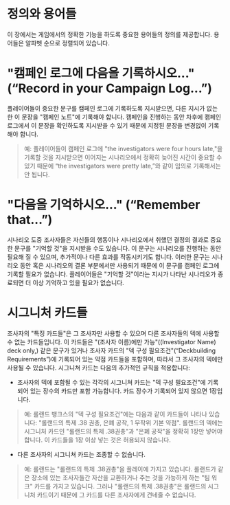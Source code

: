 정의와 용어들
==========

이 장에서는 게임에서의 정확한 기능을 하도록 중요한 용어들의 정의를 제공합니다. 용어들은 알파벳 순으로 정렬되어 있습니다.

# "캠페인 로그에 다음을 기록하시오..."(“Record in your Campaign Log...”)

플레이어들이 중요한 문구를 캠페인 로그에 기록하도록 지시받으면, 다른 지시가 없는 한 이 문장을 "캠페인 노트"에 기록해야 합니다. 캠페인을 진행하는 동안 차후에 캠페인 로그에서 이 문장을 확인하도록 지시받을 수 있기 때문에 지정된 문장을 변경없이 기록해야 합니다.

> 예: 플레이어들이 캠페인 로그에 "the investigators were four hours late,"을 기록할 것을 지시받으면 이어지는 시나리오에서 정확히 늦어진 시간이 중요할 수 있기 때문에 “the investigators were pretty late,”와 같이 임의로 기록해서는 안 됩니다.

# "다음을 기억하시오..." (“Remember that...”)

시나리오 도중 조사자들은 자신들의 행동이나 시나리오에서 취했던 결정의 결과로 중요한 문구를 "기억할 것"을 지시받을 수도 있습니다. 이 문구는 시나리오를 진행하는 동안 필요해 질 수 있으며, 추가적이나 다른 효과를 작동시키기도 합니다. 이러한 문구는 시나리오 동안 혹은 시나리오의 결론 부분에서만 사용되기 때문에 이 문구를 캠페인 로그에 기록할 필요가 없습니다. 플레이어들은 "기억할 것"이라는 지시가 나타난 시나리오가 종료되면 더 이상 기억하고 있을 필요가 없습니다.

# 시그니처 카드들

조사자의 "특징 카드들"은 그 조사자만 사용할 수 있으며 다른 조사자들의 덱에 사용할 수 없는 카드들입니다. 이 카드들은 "(조사자 이름)에만 가능"((Investigator Name) deck only,) 같은 문구가 있거나 조사자 카드의 "덱 구성 필요조건"(“Deckbuilding Requirements”)에 기록되어 있는 약점 카드들을 포함하며, 따라서 그 조사자의 덱에만 사용될 수 있습니다. 시그니쳐 카드는 다음의 추가적인 규칙을 적용합니다:

* 조사자의 덱에 포함될 수 있는 각각의 시그니쳐 카드는 "덱 구성 필요조건"에 기록되어 있는 장수의 카드만 포함 가능합니다. 카드 장수가 기록되어 있지 않으면 1장입니다.
> 예: 롤랜드 뱅크스의 "덱 구성 필요조건"에는 다음과 같이 카드들이 나타나 있습니다: "롤랜드의 특제 .38 권총, 은폐 공작, 1 무작위 기본 약점". 롤랜드의 덱에는 시그니처 카드인 "롤랜드의 특제 .38권총"과 "은폐 공작"을 정확히 1장만 넣어야 합니다. 이 카드들을 1장 이상 넣는 것은 허용되지 않습니다.

* 다른 조사자의 시그니쳐 카드는 조종할 수 없습니다.
> 예: 롤랜드는 "롤랜드의 특제 .38권총"을 플레이에 가지고 있습니다. 롤랜드가 같은 장소에 있는 조사자들간 자산을 교환하거나 주는 것을 가능하게 하는 "팀 워크" 카드를 가지고 있습니다. 그러나 "롤랜드의 특제 .38권총"은 롤랜드의 시그니처 카드이기 때문에 그 카드를 다른 조사자에게 건네줄 수 없습니다.
